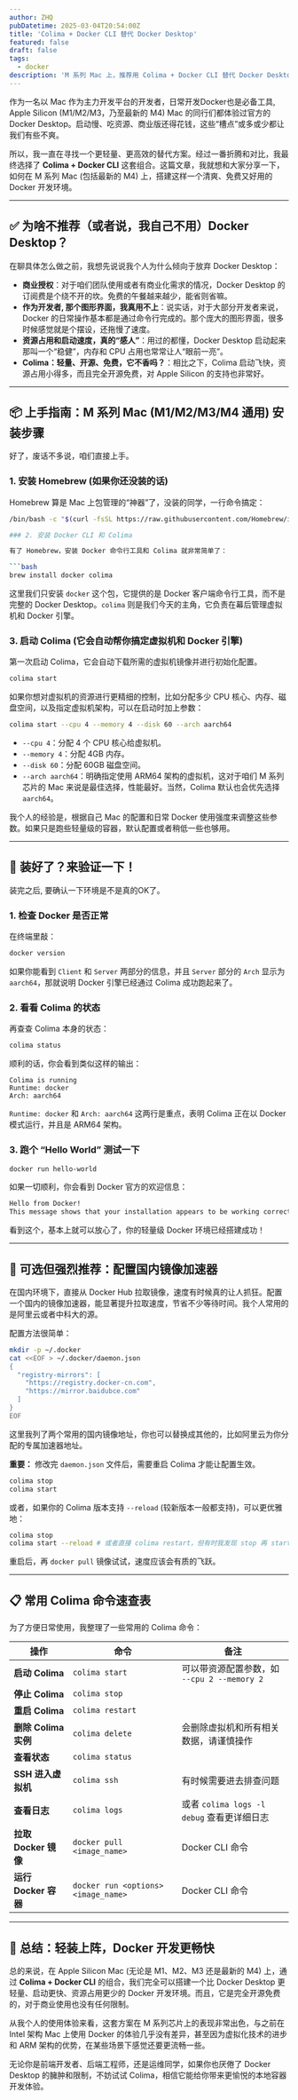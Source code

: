 ```yaml
---
author: ZHQ
pubDatetime: 2025-03-04T20:54:00Z
title: 'Colima + Docker CLI 替代 Docker Desktop'
featured: false
draft: false
tags:
  - docker
description: 'M 系列 Mac 上，推荐用 Colima + Docker CLI 替代 Docker Desktop'
---
```


作为一名以 Mac 作为主力开发平台的开发者，日常开发Docker也是必备工具, Apple Silicon (M1/M2/M3，乃至最新的 M4) Mac 的同行们都体验过官方的 Docker Desktop。启动慢、吃资源、商业版还得花钱，这些“槽点”或多或少都让我们有些不爽。

所以，我一直在寻找一个更轻量、更高效的替代方案。经过一番折腾和对比，我最终选择了 **Colima + Docker CLI** 这套组合。这篇文章，我就想和大家分享一下，如何在 M 系列 Mac (包括最新的 M4) 上，搭建这样一个清爽、免费又好用的 Docker 开发环境。

---

## ✅ 为啥不推荐（或者说，我自己不用）Docker Desktop？

在聊具体怎么做之前，我想先说说我个人为什么倾向于放弃 Docker Desktop：

*   **商业授权**：对于咱们团队使用或者有商业化需求的情况，Docker Desktop 的订阅费是个绕不开的坎。免费的午餐越来越少，能省则省嘛。
*   **作为开发者, 那个图形界面，我真用不上**：说实话，对于大部分开发者来说，Docker 的日常操作基本都是通过命令行完成的。那个庞大的图形界面，很多时候感觉就是个摆设，还拖慢了速度。
*   **资源占用和启动速度，真的“感人”**：用过的都懂，Docker Desktop 启动起来那叫一个“稳健”，内存和 CPU 占用也常常让人“眼前一亮”。
*   **Colima：轻量、开源、免费，它不香吗？**：相比之下，Colima 启动飞快，资源占用小得多，而且完全开源免费，对 Apple Silicon 的支持也非常好。

---

## 📦 上手指南：M 系列 Mac (M1/M2/M3/M4 通用) 安装步骤

好了，废话不多说，咱们直接上手。

### 1. 安装 Homebrew (如果你还没装的话)

Homebrew 算是 Mac 上包管理的“神器”了，没装的同学，一行命令搞定：

```bash
/bin/bash -c "$(curl -fsSL https://raw.githubusercontent.com/Homebrew/install/HEAD/install.sh)"

### 2. 安装 Docker CLI 和 Colima

有了 Homebrew，安装 Docker 命令行工具和 Colima 就非常简单了：

```bash
brew install docker colima
```
这里我们只安装 `docker` 这个包，它提供的是 Docker 客户端命令行工具，而不是完整的 Docker Desktop。`colima` 则是我们今天的主角，它负责在幕后管理虚拟机和 Docker 引擎。

### 3. 启动 Colima (它会自动帮你搞定虚拟机和 Docker 引擎)

第一次启动 Colima，它会自动下载所需的虚拟机镜像并进行初始化配置。

```bash
colima start
```

如果你想对虚拟机的资源进行更精细的控制，比如分配多少 CPU 核心、内存、磁盘空间，以及指定虚拟机架构，可以在启动时加上参数：

```bash
colima start --cpu 4 --memory 4 --disk 60 --arch aarch64
```
*   `--cpu 4`：分配 4 个 CPU 核心给虚拟机。
*   `--memory 4`：分配 4GB 内存。
*   `--disk 60`：分配 60GB 磁盘空间。
*   `--arch aarch64`：明确指定使用 ARM64 架构的虚拟机，这对于咱们 M 系列芯片的 Mac 来说是最佳选择，性能最好。当然，Colima 默认也会优先选择 `aarch64`。

我个人的经验是，根据自己 Mac 的配置和日常 Docker 使用强度来调整这些参数。如果只是跑些轻量级的容器，默认配置或者稍低一些也够用。

---

## 🧪 装好了？来验证一下！

装完之后, 要确认一下环境是不是真的OK了。

### 1. 检查 Docker 是否正常

在终端里敲：

```bash
docker version
```
如果你能看到 `Client` 和 `Server` 两部分的信息，并且 `Server` 部分的 `Arch` 显示为 `aarch64`，那就说明 Docker 引擎已经通过 Colima 成功跑起来了。

### 2. 看看 Colima 的状态

再查查 Colima 本身的状态：

```bash
colima status
```
顺利的话，你会看到类似这样的输出：

```vbnet
Colima is running
Runtime: docker
Arch: aarch64
```
`Runtime: docker` 和 `Arch: aarch64` 这两行是重点，表明 Colima 正在以 Docker 模式运行，并且是 ARM64 架构。

### 3. 跑个 “Hello World” 测试一下

```bash
docker run hello-world
```
如果一切顺利，你会看到 Docker 官方的欢迎信息：

```css
Hello from Docker!
This message shows that your installation appears to be working correctly.
```
看到这个，基本上就可以放心了，你的轻量级 Docker 环境已经搭建成功！

---

## 🔧 可选但强烈推荐：配置国内镜像加速器

在国内环境下，直接从 Docker Hub 拉取镜像，速度有时候真的让人抓狂。配置一个国内的镜像加速器，能显著提升拉取速度，节省不少等待时间。我个人常用的是阿里云或者中科大的源。

配置方法很简单：

```bash
mkdir -p ~/.docker
cat <<EOF > ~/.docker/daemon.json
{
  "registry-mirrors": [
    "https://registry.docker-cn.com",
    "https://mirror.baidubce.com"
  ]
}
EOF
```
这里我列了两个常用的国内镜像地址，你也可以替换成其他的，比如阿里云为你分配的专属加速器地址。

**重要：** 修改完 `daemon.json` 文件后，需要重启 Colima 才能让配置生效。

```bash
colima stop
colima start
```
或者，如果你的 Colima 版本支持 `--reload` (较新版本一般都支持)，可以更优雅地：
```bash
colima stop
colima start --reload # 或者直接 colima restart，但有时我发现 stop 再 start 更稳妥些
```
重启后，再 `docker pull` 镜像试试，速度应该会有质的飞跃。

---

## 📋 常用 Colima 命令速查表

为了方便日常使用，我整理了一些常用的 Colima 命令：

| 操作             | 命令                        | 备注                                     |
| ---------------- | --------------------------- | ---------------------------------------- |
| **启动 Colima**   | `colima start`              | 可以带资源配置参数，如 `--cpu 2 --memory 2` |
| **停止 Colima**   | `colima stop`               |                                          |
| **重启 Colima**   | `colima restart`            |                                          |
| **删除 Colima 实例** | `colima delete`             | 会删除虚拟机和所有相关数据，请谨慎操作   |
| **查看状态**     | `colima status`             |                                          |
| **SSH 进入虚拟机** | `colima ssh`                | 有时候需要进去排查问题                   |
| **查看日志**     | `colima logs`               | 或者 `colima logs -l debug` 查看更详细日志 |
| **拉取 Docker 镜像** | `docker pull <image_name>`  | Docker CLI 命令                          |
| **运行 Docker 容器** | `docker run <options> <image_name>` | Docker CLI 命令                          |

---

## 🏁 总结：轻装上阵，Docker 开发更畅快

总的来说，在 Apple Silicon Mac (无论是 M1、M2、M3 还是最新的 M4) 上，通过 **Colima + Docker CLI** 的组合，我们完全可以搭建一个比 Docker Desktop 更轻量、启动更快、资源占用更少的 Docker 开发环境。而且，它是完全开源免费的，对于商业使用也没有任何限制。

从我个人的使用体验来看，这套方案在 M 系列芯片上的表现非常出色，与之前在 Intel 架构 Mac 上使用 Docker 的体验几乎没有差异，甚至因为虚拟化技术的进步和 ARM 架构的优势，在某些场景下感觉还要更流畅一些。

无论你是前端开发者、后端工程师，还是运维同学，如果你也厌倦了 Docker Desktop 的臃肿和限制，不妨试试 Colima，相信它能给你带来更愉悦的本地容器开发体验。